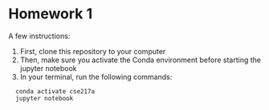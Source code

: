 # Homework 1
A few instructions:

1. First, clone this repository to your computer
2. Then, make sure you activate the Conda environment before starting the jupyter notebook
2. In your terminal, run the following commands:
  ```console 
    conda activate cse217a
    jupyter notebook
  ```

